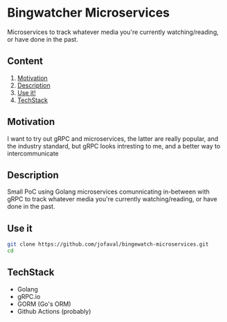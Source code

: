 # Bingwatcher Microservices

Microservices to track whatever media you're currently watching/reading, or have done in the past.

## Content

1. [Motivation](#motivation)
1. [Description](#description)
1. [Use it!](#use-it)
1. [TechStack](#techstack)

## Motivation

I want to try out gRPC and microservices, the latter are really popular, and the industry standard, but gRPC looks intresting to me, and a better way to intercommunicate

## Description

Small PoC using Golang microservices comunnicating in-between with gRPC to track whatever media you're currently watching/reading, or have done in the past.

## Use it

```bash
git clone https://github.com/jofaval/bingewatch-microservices.git
cd
```

## TechStack

- Golang
- gRPC.io
- GORM (Go's ORM)
- Github Actions (probably)

